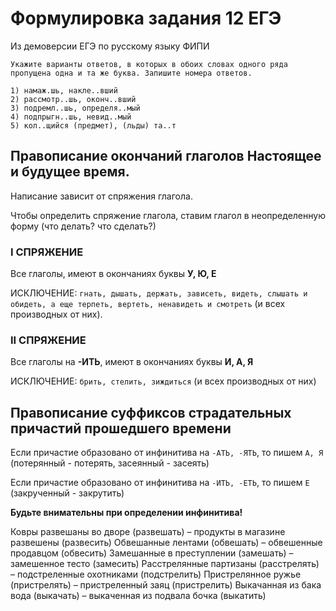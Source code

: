 # Формулировка задания 12 ЕГЭ
Из демоверсии ЕГЭ по русскому языку ФИПИ
```
Укажите варианты ответов, в которых в обоих словах одного ряда пропущена одна и та же буква. Запишите номера ответов.

1) намаж.шь, накле..вший
2) рассмотр..шь, оконч..вший
3) подремл..шь, определя..мый
4) подпрыгн..шь, невид..мый
5) кол..щийся (предмет), (льды) та..т
```

## Правописание окончаний глаголов Настоящее и будущее время.

Написание зависит от спряжения глагола.

Чтобы определить спряжение глагола, ставим глагол в неопределенную форму (что делать? что сделать?)

### I СПРЯЖЕНИЕ
Все глаголы, имеют в окончаниях буквы **У, Ю, Е**

ИСКЛЮЧЕНИЕ: `гнать, дышать, держать, зависеть, видеть, слышать и обидеть, а еще терпеть, вертеть, ненавидеть и смотреть` (и всех производных от них).

### II СПРЯЖЕНИЕ
Все глаголы на **-ИТЬ**, имеют в окончаниях буквы **И, А, Я**

ИСКЛЮЧЕНИЕ: `брить, стелить, зиждиться` (и всех производных от них)

## Правописание суффиксов страдательных причастий прошедшего времени
Если причастие образовано от инфинитива на `-АТЬ, -ЯТЬ`, то пишем `А, Я` (потерянный - потерять, засеянный - засеять)

Если причастие образовано от инфинитива на `-ИТЬ, -ЕТЬ`, то пишем `Е`  (закрученный - закрутить)

**Будьте внимательны при определении инфинитива!**

Ковры развешаны во дворе (развешать) – продукты в магазине развешены (развесить)
Обвешанные лентами (обвешать) –  обвешенные продавцом (обвесить)
Замешанные в преступлении (замешать) –  замешенное тесто (замесить)
Расстрелянные партизаны (расстрелять) – подстреленные охотниками (подстрелить)
Пристрелянное ружье (пристрелять) – пристреленный заяц (пристрелить)
Выкачанная из бака вода (выкачать) – выкаченная из подвала бочка (выкатить)



